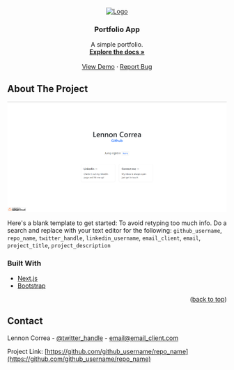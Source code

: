 <div id="top"></div>

<!-- PROJECT LOGO -->
<br />
<div align="center">
  <a href="https://github.com/lennoncorrea/portfolio-app">
    <img src="images/logo.png" alt="Logo" width="80" height="80">
  </a>

<h3 align="center">Portfolio App</h3>

  <p align="center">
    A simple portfolio.
    <br />
    <a href="https://github.com/lennoncorrea/portfolio-app"><strong>Explore the docs »</strong></a>
    <br />
    <br />
    <a href="https://github.com/lennoncorrea/portfolio-app/deployments/activity_log?environment=Preview">View Demo</a>
    ·
    <a href="https://github.com/lennoncorrea/portfolio-app/issues">Report Bug</a>
  </p>
</div>


<!-- ABOUT THE PROJECT -->
## About The Project

[![Product Name Screen Shot][product-screenshot]](https://portfolio.lennoncorrea.com)

Here's a blank template to get started: To avoid retyping too much info. Do a search and replace with your text editor for the following: `github_username`, `repo_name`, `twitter_handle`, `linkedin_username`, `email_client`, `email`, `project_title`, `project_description`

### Built With

* [Next.js](https://nextjs.org/)
* [Bootstrap](https://getbootstrap.com)

<p align="right">(<a href="#top">back to top</a>)</p>


<!-- CONTACT -->
## Contact

Lennon Correa - [@twitter_handle](https://twitter.com/twitter_handle) - email@email_client.com

Project Link: [https://github.com/github_username/repo_name](https://github.com/github_username/repo_name)


<!-- MARKDOWN LINKS & IMAGES -->
<!-- https://www.markdownguide.org/basic-syntax/#reference-style-links -->

[product-screenshot]: images/page-screenshot.png